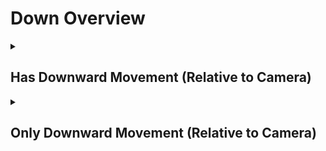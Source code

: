 # Down Overview

<details>
<summary><h2>Has Downward Movement (Relative to Camera)</h2></summary>


<h3>🔵 Label Name:</h3>
<code>has_down_wrt_camera</code>


<h3>📖 Definition:</h3>
Does the camera move downward (not tilting down) with respect to the initial frame?

<details>
<summary><h4> Question (Definition)</h4></summary>

- Is the camera moving downward in space based on its starting position?

- Is the camera moving downward (not tilting down) with respect to itself, creating a noticeable vertical parallax effect?

- Is the downward motion of the camera clear in this shot by comparing the start and end of the shot?

- Is the camera performing a pedestal down movement?

- Is the camera descending with respect to itself?

</details>

<details>
<summary><h4> Alternative Question</h4></summary>

- Does the camera move downward (not tilting down)?

- Is the camera moving downward?

- Is there clear downward movement when comparing the start and end of the shot?

- Does the camera travel downward in space, rather than tilting down?

- Is the camera lowering through the space?

- Does the shot feature a clear downward motion of the camera?

- Is the camera's movement progressing downward rather than upward?

- Is the downward motion of the camera clear in this shot?

- Does the camera travel downward in space, rather than tilting down?

- Is the camera descending in the scene?

- Does the perspective shift downward rather than relying on tilt?

- Is the camera physically traveling downward instead of rotating?

- Is the camera lowering, creating a strong sense of vertical movement?

</details>

<details>
<summary><h4> Prompt (Definition)</h4></summary>

- A video where the camera moves downward (not tilting down) with respect to the initial frame.

- A shot where the camera moves downward in space based on its starting position.

- A video where the camera moves downward (not tilting down) with respect to itself, creating a noticeable vertical parallax effect.

- A scene where the downward motion of the camera is clear by comparing the start and end of the shot.

- The camera performs a pedestal down movement.

- The camera descends with respect to itself.

- A video where the camera physically lowers with respect to itself.

</details>

<details>
<summary><h4> Alternative Prompt</h4></summary>

- A shot where the camera moves downward, not tilting down.

- A video where the camera is moving downward.

- The camera moves downward in space based on its starting position.

- The camera lowers through the space.

- The camera moves downward.

- Camera descends downward.

- A scene where there is clear downward movement when comparing the start and end of the shot.

- A video where the camera travels downward in space, rather than tilting down.

- A shot where the camera lowers through the space.

- A video where the shot features a clear downward motion of the camera.

- A scene where the camera's movement progresses downward rather than upward.

- A video where the downward motion of the camera is clear.

- A shot where the camera travels downward in space rather than tilting down.

- A scene where the camera is descending in the shot.

- A video where the perspective shifts downward rather than relying on tilt.

- A shot where the camera physically travels downward instead of rotating.

- A video where the camera lowers, creating a strong sense of vertical movement.

</details>

<h4>🟢 Positive:</h4>
<code>self.cam_motion.camera_movement in ['major_simple','major_complex'] and self.cam_motion.camera_up_down_cam_frame == 'down'</code>

<h4>🔴 Negative:</h4>
<code>((self.cam_motion.camera_movement in ['major_simple','no'] and self.cam_motion.camera_up_down_cam_frame != 'down') or (self.cam_motion.camera_movement in ['major_complex'] and self.cam_motion.camera_up_down_cam_frame == 'up')) and self.cam_motion.steadiness not in ['unsteady','very_unsteady']</code>

<details>
<summary><h4>🔴 Negative (Easy)</h4></summary>

- <b>moving_up</b>: <code>self.cam_motion.camera_movement in ['major_simple','major_complex'] and self.cam_motion.camera_up_down_cam_frame == 'up' and self.cam_motion.steadiness not in ['unsteady','very_unsteady']</code>

</details>

<details>
<summary><h4>🔴 Negative (Hard)</h4></summary>

- <b>tilting_down</b>: <code>self.cam_motion.camera_movement in ['major_simple'] and self.cam_motion.camera_up_down_cam_frame != 'down' and self.cam_motion.camera_tilt == 'down' and self.cam_motion.steadiness not in ['unsteady','very_unsteady']</code>

</details>

</details>

<details>
<summary><h2>Only Downward Movement (Relative to Camera)</h2></summary>


<h3>🔵 Label Name:</h3>
<code>only_down_wrt_camera</code>


<h3>📖 Definition:</h3>
Does the camera only move downward (not tilting down) with respect to the initial frame?

<details>
<summary><h4> Question (Definition)</h4></summary>

- Is downward motion the only camera movement from the initial frame?

- Is there no other camera motion except downward movement relative to the initial frame?

- Does the camera move downward with respect to itself without any other movement or tilting?

- Is the camera only moving downward relative to the first frame?

- Is the camera only performing a pedestal down movement?

- Is the camera only descending with respect to itself?

- Is the camera only moving downward without tilting down relative to the first frame?

</details>

<details>
<summary><h4> Alternative Question</h4></summary>

- Is the camera only moving downward?

- Is the camera only moving downward (not tilting down) in the scene, creating a noticeable vertical parallax effect?

- Is downward motion the only camera movement in this shot?

- Does the camera travel only downward in space, rather than tilting down?

- Is the camera exclusively moving downward relative to its initial position?

- Does the camera lower in a straight downward direction without any other motions?

- Is the only movement in this shot a downward motion?

- Is there no forward, sideways, or tilt adjustments while moving downward?

- Does the camera descend without any horizontal changes?

- Does the tracking movement consist only of a downward drop?

- Is the camera strictly descending downward with no other motion applied?

- Does the shot feature only a single directional downward movement?

</details>

<details>
<summary><h4> Prompt (Definition)</h4></summary>

- A video where the camera only moves downward (not tilting down) relative to the initial frame.

- A shot where the camera lowers straight down with respect to the initial frame without any other motion.

- A video where the camera exclusively moves downward relative to the initial frame, creating a noticeable vertical parallax effect.

- A scene where the camera moves only downward relative to itself, avoiding tilting or other motions.

- The camera is only performing a pedestal down movement.

- The camera is only descending with respect to itself.

</details>

<details>
<summary><h4> Alternative Prompt</h4></summary>

- A tracking shot where the camera moves downward without incorporating other movement types.

- A shot where the downward motion is the only movement present in the scene.

- A shot where the camera moves strictly downward without forward or sideways movement.

- A video where the camera descends in a single direction without any other adjustments.

- A scene where the camera lowers without shifting horizontally.

- A video where the camera strictly maintains downward movement with no deviation.

- A shot where the tracking movement is purely downward with no other motion.

- A scene where the only movement present is the camera lowering vertically.

</details>

<h4>🟢 Positive:</h4>
<code>self.cam_motion.camera_movement in ['major_simple'] and self.cam_motion.camera_up_down_cam_frame == 'down' and self.cam_motion.check_if_no_motion_cam_frame(exclude=['up_down']) and self.cam_motion.steadiness not in ['unsteady','very_unsteady']</code>

<h4>🔴 Negative:</h4>
<code>self.cam_motion.camera_up_down_cam_frame != 'down' or not self.cam_motion.check_if_no_motion_cam_frame(exclude=['up_down']) or self.cam_motion.camera_movement not in ['major_simple']</code>

<details>
<summary><h4>🔴 Negative (Easy)</h4></summary>

- <b>moving_up</b>: <code>self.cam_motion.camera_movement in ['major_simple','major_complex'] and self.cam_motion.camera_up_down_cam_frame == 'up'</code>

</details>

<details>
<summary><h4>🔴 Negative (Hard)</h4></summary>

- <b>tilting_down</b>: <code>self.cam_motion.camera_movement in ['major_simple'] and self.cam_motion.camera_up_down_cam_frame != 'down' and self.cam_motion.camera_tilt == 'down'</code>

- <b>compound_motion_with_down</b>: <code>self.cam_motion.camera_movement in ['major_simple'] and self.cam_motion.camera_up_down_cam_frame == 'down' and not self.cam_motion.check_if_no_motion_cam_frame(exclude=['up_down'])</code>

</details>

</details>
